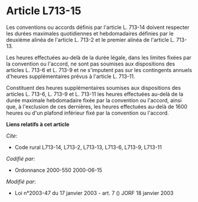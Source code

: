 # Article L713-15

Les conventions ou accords définis par l'article L. 713-14 doivent respecter les durées maximales quotidiennes et
hebdomadaires définies par le deuxième alinéa de l'article L. 713-2 et le premier alinéa de l'article L. 713-13.

Les heures effectuées au-delà de la durée légale, dans les limites fixées par la convention ou l'accord, ne sont pas soumises
aux dispositions des articles L. 713-6 et L. 713-9 et ne s'imputent pas sur les contingents annuels d'heures supplémentaires
prévus à l'article L. 713-11.

Constituent des heures supplémentaires soumises aux dispositions des articles L. 713-6, L. 713-9 et L. 713-11 les heures
effectuées au-delà de la durée maximale hebdomadaire fixée par la convention ou l'accord, ainsi que, à l'exclusion de ces
dernières, les heures effectuées au-delà de 1600 heures ou d'un plafond inférieur fixé par la convention ou l'accord.

**Liens relatifs à cet article**

_Cite_:

  - Code rural L713-14, L713-2, L713-13, L713-6, L713-9, L713-11

_Codifié par_:

  - Ordonnance 2000-550 2000-06-15

_Modifié par_:

  - Loi n°2003-47 du 17 janvier 2003 - art. 7 () JORF 18 janvier 2003
